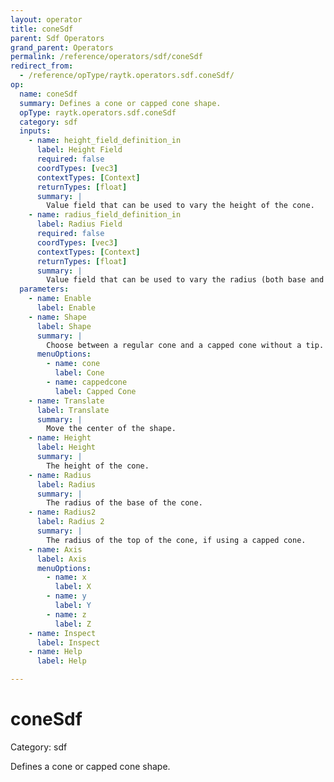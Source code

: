 ```yaml
---
layout: operator
title: coneSdf
parent: Sdf Operators
grand_parent: Operators
permalink: /reference/operators/sdf/coneSdf
redirect_from:
  - /reference/opType/raytk.operators.sdf.coneSdf/
op:
  name: coneSdf
  summary: Defines a cone or capped cone shape.
  opType: raytk.operators.sdf.coneSdf
  category: sdf
  inputs:
    - name: height_field_definition_in
      label: Height Field
      required: false
      coordTypes: [vec3]
      contextTypes: [Context]
      returnTypes: [float]
      summary: |
        Value field that can be used to vary the height of the cone.
    - name: radius_field_definition_in
      label: Radius Field
      required: false
      coordTypes: [vec3]
      contextTypes: [Context]
      returnTypes: [float]
      summary: |
        Value field that can be used to vary the radius (both base and top) of the cone.
  parameters:
    - name: Enable
      label: Enable
    - name: Shape
      label: Shape
      summary: |
        Choose between a regular cone and a capped cone without a tip.
      menuOptions:
        - name: cone
          label: Cone
        - name: cappedcone
          label: Capped Cone
    - name: Translate
      label: Translate
      summary: |
        Move the center of the shape.
    - name: Height
      label: Height
      summary: |
        The height of the cone.
    - name: Radius
      label: Radius
      summary: |
        The radius of the base of the cone.
    - name: Radius2
      label: Radius 2
      summary: |
        The radius of the top of the cone, if using a capped cone.
    - name: Axis
      label: Axis
      menuOptions:
        - name: x
          label: X
        - name: y
          label: Y
        - name: z
          label: Z
    - name: Inspect
      label: Inspect
    - name: Help
      label: Help

---
```


# coneSdf

Category: sdf



Defines a cone or capped cone shape.